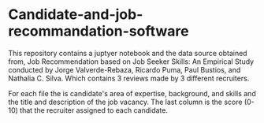 # Candidate-and-job-recommandation-software

This repository contains a juptyer notebook and the data source obtained from, Job Recommendation based on Job Seeker Skills: An Empirical Study conducted by Jorge Valverde-Rebaza, Ricardo Puma, Paul Bustios, and Nathalia C. Silva. Which contains 3 reviews made by 3 different recruiters. 

For each file the is candidate's area of expertise, background, and skills and the title and description of the job vacancy. The last column is the score (0-10) that the recruiter assigned to each candidate.

